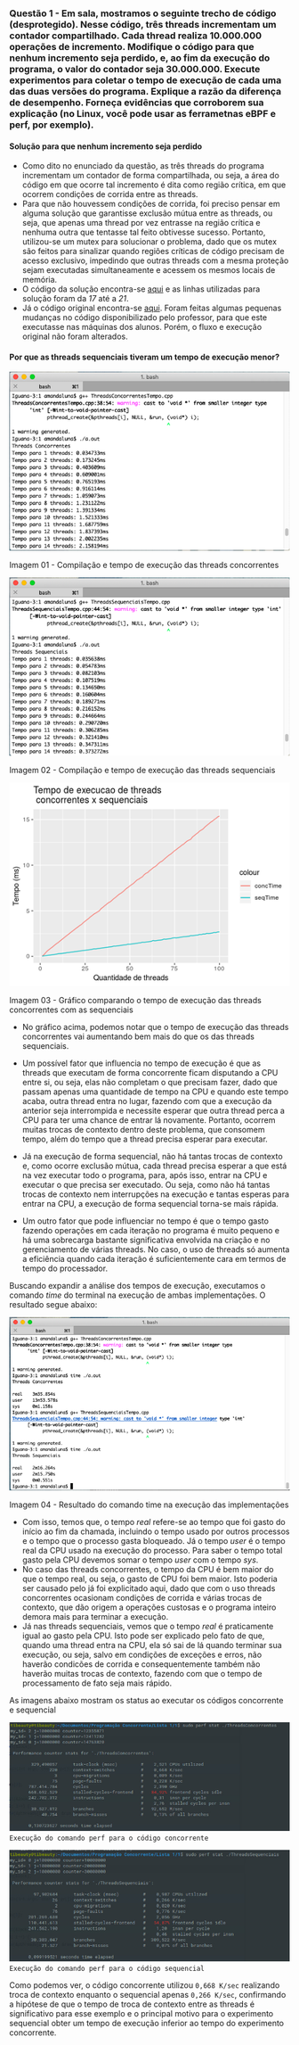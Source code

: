 

### Questão 1 - Em sala, mostramos o seguinte trecho de código (desprotegido). Nesse código, três threads incrementam um contador compartilhado. Cada thread realiza 10.000.000 operações de incremento. Modifique o código para que nenhum incremento seja perdido, e, ao fim da execução do programa, o valor do contador seja 30.000.000. Execute experimentos para coletar o tempo de execução de cada uma das duas versões do programa. Explique a razão da diferença de desempenho. Forneça evidências que corroborem sua explicação (no Linux, você pode usar as ferrametnas eBPF e perf, por exemplo).



#### Solução para que nenhum incremento seja perdido

* Como dito no enunciado da questão, as três threads do programa incrementam um contador de forma compartilhada, ou seja, a área do código em que ocorre tal incremento é dita como região crítica, em que ocorrem condições de corrida entre as threads.
* Para que não houvessem condições de corrida, foi preciso pensar em alguma solução que garantisse exclusão mútua entre as threads, ou seja, que apenas uma thread por vez entrasse na região crítica e nenhuma outra que tentasse tal feito obtivesse sucesso. Portanto, utilizou-se um mutex para solucionar o problema, dado que os mutex são feitos para sinalizar quando regiões críticas de código precisam de acesso exclusivo, impedindo que outras threads com a mesma proteção sejam executadas simultaneamente e acessem os mesmos locais de memória.
* O código da solução encontra-se [aqui](https://github.com/dalesEwerton/PC-Lista1/blob/master/1/ThreadsSequenciais.c) e as linhas utilizadas para solução foram da _17_ até a _21_. 
* Já o código original encontra-se [aqui](https://github.com/dalesEwerton/PC-Lista1/blob/master/1/ThreadsConcorrentes.c).
Foram feitas algumas pequenas mudanças no código disponibilizado pelo professor, para que este executasse nas máquinas dos alunos. Porém, o fluxo e execução original não foram alterados.


#### Por que as threads sequenciais tiveram um tempo de execução menor?
![Tempo1](./Images/TempoThreadsConcorrentes.png)

Imagem 01 - Compilação e tempo de execução das threads concorrentes

![Tempo2](./Images/TempoThreadsSequenciais.png)

Imagem 02 - Compilação e tempo de execução das threads sequenciais

![Tempo3](./Images/TempoConcXSeq.png)

Imagem 03 - Gráfico comparando o tempo de execução das threads concorrentes com as sequenciais

* No gráfico acima, podemos notar que o tempo de execução das threads concorrentes vai aumentando bem mais do que os das threads sequenciais.

* Um possível fator que influencia no tempo de execução é que as threads que executam de forma concorrente ficam disputando a CPU entre si, ou seja, elas não completam o que precisam fazer, dado que passam apenas uma quantidade de tempo na CPU e quando este tempo acaba, outra thread entra no lugar, fazendo com que a execução da anterior seja interrompida e necessite esperar que outra thread perca a CPU para ter uma chance de entrar lá novamente. Portanto, ocorrem muitas trocas de contexto dentro deste problema, que consomem tempo, além do tempo que a thread precisa esperar para executar. 
* Já na execução de forma sequencial, não há tantas trocas de contexto e, como ocorre exclusão mútua, cada thread precisa esperar a que está na vez executar todo o programa, para, após isso, entrar na CPU e executar o que precisa ser executado. Ou seja, como não há tantas trocas de contexto nem interrupções na execução e tantas esperas para entrar na CPU, a execução de forma sequencial torna-se mais rápida.
* Um outro fator que pode influenciar no tempo é que o tempo gasto fazendo operações em cada iteração no programa é muito pequeno e há uma sobrecarga bastante significativa envolvida na criação e no gerenciamento de várias threads. No caso, o uso de threads só aumenta a eficiência quando cada iteração é suficientemente cara em termos de tempo do processador.

Buscando expandir a análise dos tempos de execução, executamos o comando _time_ do terminal na execução de ambas implementações. O resultado segue abaixo:

![Tempo4](./Images/SysExecTime.png)

Imagem 04 - Resultado do comando time na execução das implementações

* Com isso, temos que, o tempo _real_ refere-se ao tempo que foi gasto do início ao fim da chamada, incluindo o tempo usado por outros processos e o tempo que o processo gasta bloqueado. Já o tempo _user_ é o tempo real da CPU usado na execução do processo. Para saber o tempo total gasto pela CPU devemos somar o tempo _user_ com o tempo _sys_.
* No caso das threads concorrentes, o tempo da CPU é bem maior do que o tempo real, ou seja, o gasto de CPU foi bem maior. Isto poderia ser causado pelo já foi explicitado aqui, dado que com o uso threads concorrentes ocasionam condições de corrida e várias trocas de contexto, que dão origem a operações custosas e o programa inteiro demora mais para terminar a execução.
* Já nas threads sequenciais, vemos que o tempo _real_ é praticamente igual ao gasto pela CPU. Isto pode ser explicado pelo fato de que, quando uma thread entra na CPU, ela só sai de lá quando terminar sua execução, ou seja, salvo em condições de exceções e erros, não haverão condicões de corrida e consequentemente também não haverão muitas trocas de contexto, fazendo com que o tempo de processamento de fato seja mais rápido.

As imagens abaixo mostram os status ao executar os códigos concorrente e sequencial

![PerfConcorrente](./Images/perfcodigoconcorrente.jpeg)
`Execução do comando perf para o código concorrente`

![PerfSequencial](./Images/perfcodigosequencial.jpeg)
`Execução do comando perf para o código sequencial`

Como podemos ver, o código concorrente utilizou `0,668 K/sec` realizando troca de contexto enquanto o sequencial apenas `0,266 K/sec`, confirmando a hipótese de que o tempo de troca de contexto entre as threads é significativo para esse exemplo e o principal motivo para o experimento sequencial obter um tempo de execução inferior ao tempo do experimento concorrente.
